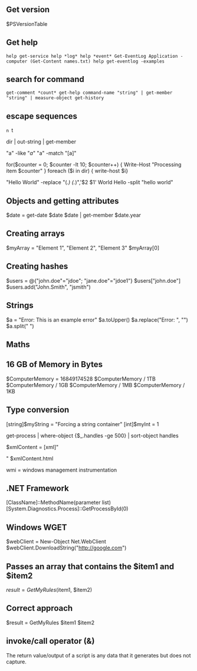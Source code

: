 ## Get version
$PSVersionTable

## Get help
`
help get-service
help *log*
help *event*
Get-EventLog Application -computer (Get-Content names.txt)
help get-eventlog -examples
`

## search for command
`
get-comment *count*
get-help command-name
"string" | get-member
"string" | measure-object
get-history
`

## escape sequences
`n
`t

dir | out-string | get-member

"a" -like "*a*"
"a" -match "[a]"

for($counter = 0; $counter -lt 10; $counter++) { Write-Host "Processing item $counter" }
foreach ($i in dir) { write-host $i}

 "Hello World" -replace "(.*) (.*)",'$2 $1'
 World Hello
 -split "hello world"

## Objects and getting attributes
$date = get-date
$date
$date | get-member
$date.year

## Creating arrays
$myArray = "Element 1", "Element 2", "Element 3"
$myArray[0]

## Creating hashes
$users = @{"john.doe"="jdoe"; "jane.doe"="jdoe1"}
$users["john.doe"]
$users.add("John.Smith", "jsmith")

## Strings
$a = "Error: This is an example error"
$a.toUpper()
$a.replace("Error: ", "")
$a.split(" ")

## Maths
[math]::sqrt

## 16 GB of Memory in Bytes
$ComputerMemory = 16849174528
$ComputerMemory / 1TB
$ComputerMemory / 1GB
$ComputerMemory / 1MB
$ComputerMemory / 1KB

## Type conversion
[string]$myString = "Forcing a string container"
[int]$myInt = 1

get-process | where-object {$_.handles -ge 500} | sort-object handles

$xmlContent = [xml]"<html><body><div></div></body></html>"
$xmlContent.html

wmi = windows management instrumentation

## .NET Framework
[ClassName]::MethodName(parameter list)
[System.Diagnostics.Process]::GetProcessById(0)

## Windows WGET
$webClient = New-Object Net.WebClient
$webClient.DownloadString("http://google.com")

## Passes an array that contains the $item1 and $item2
$result = GetMyRules($item1, $item2)

## Correct approach
$result = GetMyRules $item1 $item2

## invoke/call operator (&)

The return value/output of a script is any data that it generates
but does not capture.
